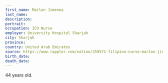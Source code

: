 ```yaml
---
first_name: Marlon Jimenea
last_name: 
description: 
portrait: 
occupation: ICU Nurse
employer: University Hospital Sharjah
city: Sharjah
province: 
country: United Arab Emirates
source: https://www.rappler.com/nation/259571-filipino-nurse-marlon-jimenea-uae-hospital-dies-covid-19-april-2020
birth_date: 
death_date: 
---
```


44 years old.